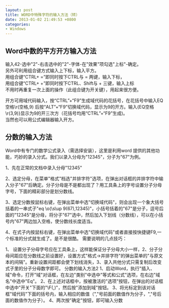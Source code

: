 ```yaml
---
layout: post
title: WORD中特殊字符的输入方法（转）
date: 2013-01-02 21:49:53 +0800
categories:
- Windows
---
```


## Word中数的平方开方输入方法 

输入42-选中"2"-右击选中的"2"-字体-在"效果"项勾选"上标"-确定。    
另外可利用组合键方式输入上下标，输入平方。    
用组合键“CTRL+ =”即同时按下CTRL与 = 两键，输入下标，    
用组合键“CTRL+ +”即同时按下CTRL、Shift与 + 三键，输入上标    
不用时再重复一次上面的操作（此组合键为开关键），用起来很方便。    

开方可用域代码输入，按“CTRL”+“F9”生成域代码的花括号，在花括号中输入EQ空格\r(空格,9) 后按“ALT”+“F9”切换域代码，显示为9的开方。输入{EQ空格\r(3,9)}显示为9的开三次方（花括号均用“CTRL”+“F9”生成)。    
当然也可以用公式编辑器输入开方。 


## 分数的输入方法 

Word中有专门的数学公式录入（需选择安装），这里是利用word 提供的其他功能，巧妙的录入分式。我们以录入分母为"12345"，分子为"67"为例。 

1、先在正常的文档中录入分母"12345" 

2、选定分母，在菜单"格式"档选"并排字符"选项，在弹出对话框的并排字符中输入分子"67"后确定。分子分母是不是都出现了？用工具条上的字号设置分子分母字号，下面的精彩部分是划分数线。 

3、选定分数按鼠标右键，在弹出菜单中选"切换域代码"，则会出现一个象大括号括着的一串式子"eq \\o(\\s\\up 9(67),12345)"，小括号括着的"67"是分子，逗号后面的"12345"是分母，将分子"67"选中，然后加入下划线（分数线），可以在小括号内"67"两边加入空格，使分数线长度适当。 

4、在式子内按鼠标右键，在弹出菜单中选"切换域代码"或者直接按快捷键F9,一个标准的分式就生成了。是不是很酷。 需要说明的几点技巧： 

1、 设置分子分母字号应在工具条上，这样能保证分子分母大小一样，2、分子分母间距应在分数线之前设置好，设置方式"格式->并排字符"的弹出菜单的"与原文本的间隔"。重新设置间距都会使下划线消失，3、录入共他分式只需复制后改变式子里的分子分母数字即可。 
分数的输入方法2 
1、启动Word，执行"插入、域"命令，打开"域"对话框，在左边"类别"中选中"等式和公式"选项，在右边"域名"中选中"Eq"。 
2、在上述对话框中，按被激活的"选项"按钮，在弹出的对话框中选中"开关"下面的"\\F(,)"，然后按"添加到域"按钮。 
3、将光标定到该对话框"域代码"下面的括号内，输入相应的数值（","号前面的数值作为分子，","号后面的数值作为分子）。 
4、两次按"确定"按钮，即可输入分数